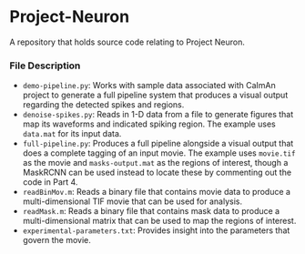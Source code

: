 # Project-Neuron
A repository that holds source code relating to Project Neuron.

### File Description
* `demo-pipeline.py`: Works with sample data associated with CaImAn project to generate a full pipeline system that produces a visual output regarding the detected spikes and regions.
* `denoise-spikes.py`: Reads in 1-D data from a file to generate figures that map its waveforms and indicated spiking region. The example uses `data.mat` for its input data.
* `full-pipeline.py`: Produces a full pipeline alongside a visual output that does a complete tagging of an input movie. The example uses `movie.tif` as the movie and `masks-output.mat` as the regions of interest, though a MaskRCNN can be used instead to locate these by commenting out the code in Part 4.
* `readBinMov.m`: Reads a binary file that contains movie data to produce a multi-dimensional TIF movie that can be used for analysis.
* `readMask.m`: Reads a binary file that contains mask data to produce a multi-dimensional matrix that can be used to map the regions of interest.
* `experimental-parameters.txt`: Provides insight into the parameters that govern the movie.
